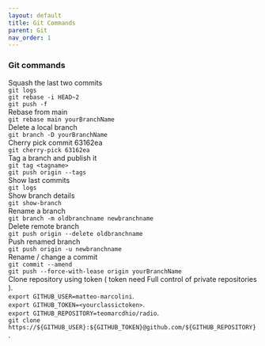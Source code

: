 ```yaml
---
layout: default
title: Git Commands
parent: Git
nav_order: 1
---
```

### Git commands

Squash the last two commits  
```git logs```   
```git rebase -i HEAD~2```  
```git push -f```  
Rebase from main  
```git rebase main yourBranchName```   
Delete a local branch  
```git branch -D yourBranchName```   
Cherry pick commit 63162ea    
```git cherry-pick 63162ea```  
Tag a branch and publish it   
```git tag <tagname>```  
```git push origin --tags```     
Show last commits    
```git logs```    
Show branch details   
```git show-branch```   
Rename a branch   
```git branch -m oldbranchname newbranchname```   
Delete remote branch   
```git push origin --delete oldbranchname```    
Push renamed branch   
```git push origin -u newbranchname```   
Rename / change a commit   
```git commit --amend```   
```git push --force-with-lease origin yourBranchName```    
Clone repository using token ( token need Full control of private repositories ).   
```export GITHUB_USER=matteo-marcolini```.  
```export GITHUB_TOKEN=<yourclassictoken>```.  
```export GITHUB_REPOSITORY=teomarcdhio/radio```.  
```git clone https://${GITHUB_USER}:${GITHUB_TOKEN}@github.com/${GITHUB_REPOSITORY}```.  




